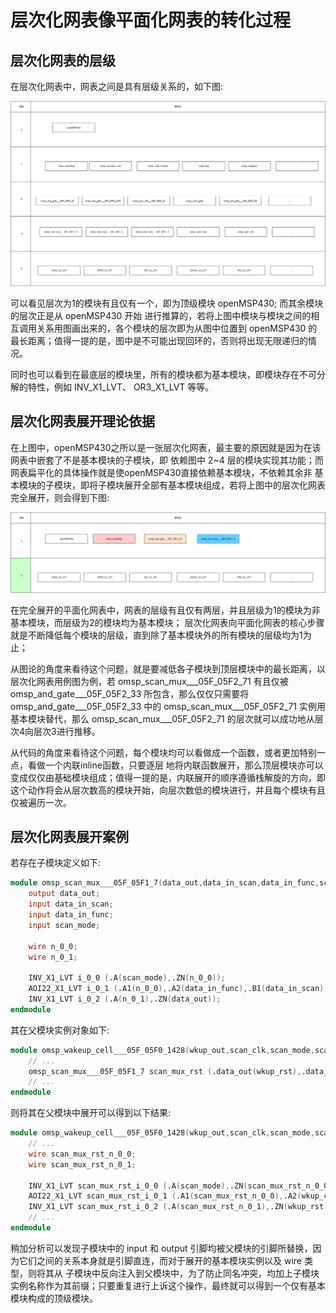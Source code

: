 # 层次化网表像平面化网表的转化过程

## 层次化网表的层级

在层次化网表中，网表之间是具有层级关系的，如下图:

![测试用例层次化网表结构图](../img/层次化网表向平面化网表的转化过程/测试用例层次化网表结构图.png)

可以看见层次为1的模块有且仅有一个，即为顶级模块 openMSP430; 而其余模块的层次正是从 openMSP430 开始
进行推算的，若将上图中模块与模块之间的相互调用关系用图画出来的，各个模块的层次即为从图中位置到 openMSP430
的最长距离；值得一提的是，图中是不可能出现回环的，否则将出现无限递归的情况。

同时也可以看到在最底层的模块里，所有的模块都为基本模块，即模块存在不可分解的特性，例如 INV_X1_LVT、
OR3_X1_LVT 等等。

## 层次化网表展开理论依据

在上图中，openMSP430之所以是一张层次化网表，最主要的原因就是因为在该网表中嵌套了不是基本模块的子模块，即
依赖图中 2~4 层的模块实现其功能；而网表扁平化的具体操作就是使openMSP430直接依赖基本模块，不依赖其余非
基本模块的子模块，即将子模块展开全部有基本模块组成，若将上图中的层次化网表完全展开，则会得到下图:

![测试用例平面化网表结构图](../img/层次化网表向平面化网表的转化过程/测试用例平面化网表结构图.png)

在完全展开的平面化网表中，网表的层级有且仅有两层，并且层级为1的模块为非基本模块，而层级为2的模块均为基本模块；
层次化网表向平面化网表的核心步骤就是不断降低每个模块的层级，直到除了基本模块外的所有模块的层级均为1为止；

从图论的角度来看待这个问题，就是要减低各子模块到顶层模块中的最长距离，以层次化网表用例图为例，若
omsp_scan_mux___05F_05F2_71 有且仅被 omsp_and_gate___05F_05F2_33 所包含，那么仅仅只需要将
omsp_and_gate___05F_05F2_33 中的  omsp_scan_mux___05F_05F2_71 实例用基本模块替代，那么
omsp_scan_mux___05F_05F2_71 的层次就可以成功地从层次4向层次3进行推移。

从代码的角度来看待这个问题，每个模块均可以看做成一个函数，或者更加特别一点，看做一个内联inline函数，只要逐层
地将内联函数展开，那么顶层模块亦可以变成仅仅由基础模块组成；值得一提的是，内联展开的顺序遵循栈解旋的方向，即
这个动作将会从层次数高的模块开始，向层次数低的模块进行，并且每个模块有且仅被遍历一次。

## 层次化网表展开案例

若存在子模块定义如下:

```verilog
module omsp_scan_mux___05F_05F1_7(data_out,data_in_scan,data_in_func,scan_mode);
    output data_out;
    input data_in_scan;
    input data_in_func;
    input scan_mode;

    wire n_0_0;
    wire n_0_1;

    INV_X1_LVT i_0_0 (.A(scan_mode),.ZN(n_0_0));
    AOI22_X1_LVT i_0_1 (.A1(n_0_0),.A2(data_in_func),.B1(data_in_scan),.B2(scan_mode),.ZN(n_0_1));
    INV_X1_LVT i_0_2 (.A(n_0_1),.ZN(data_out));
endmodule
```

其在父模块实例对象如下:

```verilog
module omsp_wakeup_cell___05F_05F0_1428(wkup_out,scan_clk,scan_mode,scan_rst,wkup_clear,wkup_event);
    // ...
    omsp_scan_mux___05F_05F1_7 scan_mux_rst (.data_out(wkup_rst),.data_in_scan(scan_rst),.data_in_func(wkup_clear),.scan_mode(scan_mode));
    // ...
endmodule
```

则将其在父模块中展开可以得到以下结果:

```verilog
module omsp_wakeup_cell___05F_05F0_1428(wkup_out,scan_clk,scan_mode,scan_rst,wkup_clear,wkup_event);
    // ...
    wire scan_mux_rst_n_0_0;
    wire scan_mux_rst_n_0_1;

    INV_X1_LVT scan_mux_rst_i_0_0 (.A(scan_mode),.ZN(scan_mux_rst_n_0_0));
    AOI22_X1_LVT scan_mux_rst_i_0_1 (.A1(scan_mux_rst_n_0_0),.A2(wkup_clear),.B1(scan_rst),.B2(scan_mode),.ZN(scan_mux_rst_n_0_1));
    INV_X1_LVT scan_mux_rst_i_0_2 (.A(scan_mux_rst_n_0_1),.ZN(wkup_rst));
    // ...
endmodule
```

稍加分析可以发现子模块中的 input 和 output 引脚均被父模块的引脚所替换，因为它们之间的关系本身就是引脚直连，而对于展开的基本模块实例以及 wire 类型，则将其从
子模块中反向注入到父模块中，为了防止同名冲突，均加上子模块实例名称作为其前缀；只要重复进行上诉这个操作，最终就可以得到一个仅有基本模块构成的顶级模块。
